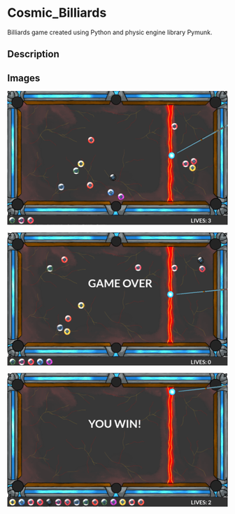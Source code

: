 # Cosmic_Billiards
Billiards game created using Python and physic engine library Pymunk.
## Description

## Images
![](GitHub_images/01_BilliardsGame.png)

![](GitHub_images/02_BilliardsGameOver.png)

![](GitHub_images/03_BilliardsWin.png)
